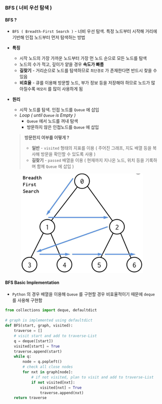 ### BFS ( 너비 우선 탐색 )



#### BFS ?

- `BFS ( Breadth-First Search )`  - 너비 우선 탐색. 특정 노드부터 시작해 거리에 기반해 인접 노드부터 먼저 탐색하는 방법

- **특징**

  - 시작 노드의 가장 가까운 노드부터 가장 먼 노드 순으로 모든 노드를 탐색
  - 노드의 수가 적고, 깊이가 얕을 경우 **속도가 빠름**
  - **길찾기** - 거리순으로 노드를 탐색하므로 `최단경로` 가 존재한다면 반드시 찾을 수 있음
  - **비효율** - 큐를 이용해 방문할 노드, 부가 정보 등을 저장해야 하므로 노드가 많아질수록 `메모리` 를 많이 사용하게 됨

- **원리**

  - 시작 노드를 탐색. 인접 노드를 `Queue` 에 삽입
  - *Loop ( until `Queue` is Empty )* 
    - `Queue` 에서 노드를 꺼내 탐색
    - 방문하지 않은 인접노드를 `Queue` 에 삽입

  > **방문한지 여부를 어떻게 ?**
  >
  > - **일반** - `visited` 형태의 지표를 이용 ( 주어진 그래프, 지도 배열 등을 복사해 방문을 확인할 수 있도록 사용 )
  > - **길찾기** -  `passed` 배열을 이용 ( 현재까지 지나온 노드, 위치 등을 기록하며 함께 `Queue` 에 삽입 )

<p align="center"><img src="../../assets/img/bfs.png" alt="Imgur" width="400" /></p> 



#### BFS Basic Implementation

- `Python` 의 경우 배열을 이용해 `Queue` 를 구현할 경우 비효율적이기 때문에 `deque` 를 사용해 구현함

~~~python
from collections import deque, defaultdict

# graph is implemented using defaultdict
def BFS(start, graph, visited):
    traverse = []
    # visit start and add to traverse-List
    q = deque([start])
    visited[start] = True
    traverse.append(start)
    while q:
        node = q.popleft()
        # check all close nodes
        for nxt in graph[node]:
            # if not visited, plan to visit and add to traverse-List
            if not visited[nxt]:
                visited[nxt] = True
                traverse.append(nxt)
    return traverse
~~~

